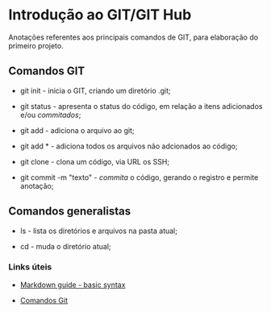 # Introdução ao GIT/GIT Hub

Anotações referentes aos principais comandos de GIT, para elaboração do primeiro projeto.

## Comandos GIT

- git init - inicia o GIT, criando um diretório .git;

- git status - apresenta o status do código, em relação a itens adicionados e/ou _commitados_;

- git add </file> - adiciona o arquivo ao git;

- git add * - adiciona todos os arquivos não adcionados ao código;

- git clone - clona um código, via URL os SSH;

- git commit -m "texto" - _commita_ o código, gerando o registro e permite anotação;

## Comandos generalistas

- ls - lista os diretórios e arquivos na pasta atual;

- cd - muda o diretório atual;

### Links úteis

- [Markdown guide - basic syntax](https://www.markdownguide.org/basic-syntax/)

- [Comandos Git](https://comandosgit.github.io/)
